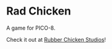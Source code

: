 # Rad Chicken

A game for PICO-8.

Check it out at [Rubber Chicken Studios](https://rubberchickenstudios.com/rcs.html)!
